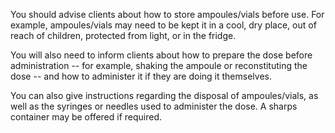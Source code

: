 You should advise clients about how to store ampoules/vials before use. For example, ampoules/vials may need to be kept it in a cool, dry place, out of reach of children, protected from light, or in the fridge.

You will also need to inform clients about how to prepare the dose before administration -- for example, shaking the ampoule or reconstituting the dose -- and how to administer it if they are doing it themselves.

You can also give instructions regarding the disposal of ampoules/vials, as well as the syringes or needles used to administer the dose. A sharps container may be offered if required.

